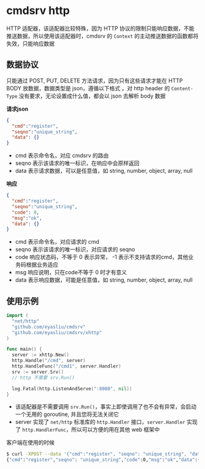 # cmdsrv http

HTTP 适配器，该适配器比较特殊，因为 HTTP 协议的限制只能响应数据，不能推送数据，所以使用该适配器时，cmdsrv 的 `Context` 的主动推送数据的函数都将失效，只能响应数据

## 数据协议

只能通过 POST, PUT, DELETE 方法请求，因为只有这些请求才能在 HTTP BODY 放数据，数据类型是 json，遵循以下格式 ，对 http header 的 `Content-Type` 没有要求，无论设置成什么值，都会以 json 去解析 body 数据

**请求json**
```json
{
  "cmd":"register",
  "seqno":"unique_string",
  "data": {}
}
```

 * cmd 表示命令名，对应 cmdsrv 的路由
 * seqno 表示该请求的唯一标识，在响应中会原样返回
 * data 表示请求数据，可以是任意值，如 string, number, object, array, null


**响应**
```json
{
  "cmd":"register",
  "seqno":"unique_string",
  "code": 0,
  "msg":"ok",
  "data": {}
}
```

 * cmd 表示命令名，对应请求的 cmd
 * seqno 表示该请求的唯一标识，对应请求的 seqno
 * code 响应状态码，不等于 0 表示异常， -1 表示不支持请求的cmd，其他业务码根据业务适应
 * msg 响应说明，只在code不等于 0 时才有意义
 * data 表示响应数据，可能是任意值，如 string, number, object, array, null

## 使用示例

```go
import (
  "net/http"
  "github.com/eyasliu/cmdsrv"
  "github.com/eyasliu/cmdsrv/xhttp"
)

func main() {
  server := xhttp.New()
  http.Handle("/cmd", server)
  http.HandleFunc("/cmd1", server.Handler)
  srv := server.Srv()
  // http 不需要 srv.Run()

  log.Fatal(http.ListenAndServe(":8080", nil))
}
```

 - 该适配器是不需要调用 `srv.Run()`，事实上即使调用了也不会有异常，会启动一个无用的 goroutine, 并且您将无法关闭它
 - server 实现了 `net/http` 标准库的 `http.Handler` 接口，`server.Handler` 实现了 `http.HandlerFunc`，所以可以方便的用在其他 web 框架中

客户端在使用的时候

```sh
$ curl -XPOST --data '{"cmd":"register", "seqno": "unique_string", "data":{"name": "eyasliu"}}' http://127.0.0.1:8080/cmd
{"cmd":"register","seqno": "unique_string","code":0,"msg":"ok","data":{"timestamp": 1610960488}}
```